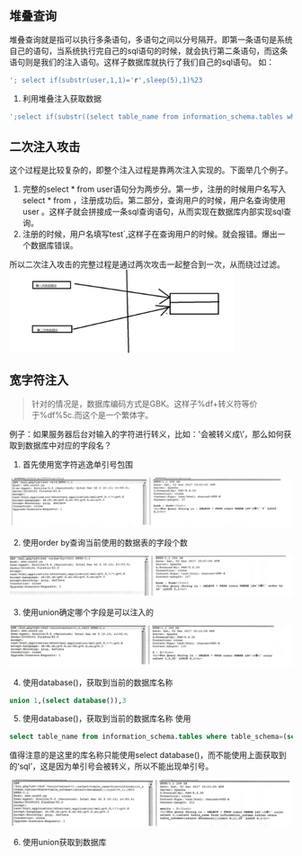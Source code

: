 ## 堆叠查询
堆叠查询就是指可以执行多条语句，多语句之间以分号隔开。即第一条语句是系统自己的语句，当系统执行完自己的sql语句的时候，就会执行第二条语句，而这条语句则是我们的注入语句。这样子数据库就执行了我们自己的sql语句。
如：

```sql
'; select if(substr(user,1,1)='r',sleep(5),1)%23
```


1. 利用堆叠注入获取数据
```sql
';select if(substr((select table_name from information_schema.tables where table_schma=database() limit 0,1),1,1)='e',sleep(5),1)%23
```


## 二次注入攻击
这个过程是比较复杂的，即整个注入过程是靠两次注入实现的。下面举几个例子。
1. 完整的select * from user语句分为两步分。第一步，注册的时候用户名写入select * from ，注册成功后。第二部分，查询用户的时候，用户名查询使用user 。这样子就会拼接成一条sql查询语句，从而实现在数据库内部实现sql查询。
2. 注册的时候，用户名填写test`,这样子在查询用户的时候。就会报错。爆出一个数据库错误。

所以二次注入攻击的完整过程是通过两次攻击一起整合到一次，从而绕过过滤。
<img src="../pictures/y90dwbo69n.png" width="400" />

## 宽字符注入
>针对的情况是，数据库编码方式是GBK。这样子%df+转义符等价于%df%5c.而这个是一个繁体字。

例子：如果服务器后台对输入的字符进行转义，比如：'会被转义成\\’，那么如何获取到数据库中对应的字段名？


1. 首先使用宽字符逃逸单引号包围
<img src="../pictures/j0p5qq114dn.png" width="600" />

2. 使用order by查询当前使用的数据表的字段个数
<img src="../pictures/arfef69y67.png" width="600" />

3. 使用union确定哪个字段是可以注入的
<img src="../pictures/eivez1790tb.png" width="600" />

4. 使用database()，获取到当前的数据库名称
```sql
union 1,(select database()),3
```

5. 使用database()，获取到当前的数据库名称
使用
```sql
select table_name from information_schema.tables where table_schema=(select database()) limit 0,1
```
值得注意的是这里的库名称只能使用select database()，而不能使用上面获取到的‘sql’，这是因为单引号会被转义，所以不能出现单引号。

![image.png](../pictures/xw2v7xgqjhk.png)

6. 使用union获取到数据库
